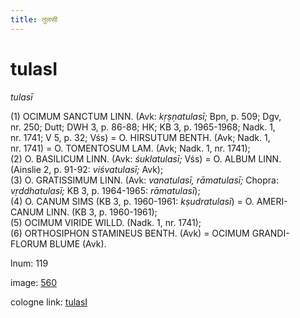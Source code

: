 ```yaml
---
title: तुलसी
---
```


# tulasI

<i>tulasī</i>  <div n="P" />(1) <bot>OCIMUM SANCTUM LINN.</bot> (Avk: <i>kṛṣṇatulasī;</i> Bpn, p. 509; Dgv, <div n="lb" />nr. 250; Dutt; DWH 3, p. 86-88; HK; KB 3, p. 1965-1968; Nadk. 1, <div n="lb" />nr. 1741; V 5, p. 32; Vśs) = <bot>O. HIRSUTUM BENTH.</bot> (Avk; Nadk. 1, <div n="lb" />nr. 1741) = <bot>O. TOMENTOSUM LAM.</bot> (Avk; Nadk. 1, nr. 1741); <div n="P" />(2) <bot>O. BASILICUM LINN.</bot> (Avk: <i>śuklatulasī;</i> Vśs) = <bot>O. ALBUM LINN.</bot> <div n="lb" />(Ainslie 2, p. 91-92: <i>viśvatulasī;</i> Avk); <div n="P" />(3) <bot>O. GRATISSIMUM LINN.</bot> (Avk: <i>vanatulasī, rāmatulasī;</i> Chopra: <div n="lb" /><i>vṛddhatulasī;</i> KB 3, p. 1964-1965: <i>rāmatulasī</i>); <div n="P" />(4) <bot>O. CANUM SIMS</bot> (KB 3, p. 1960-1961: <i>kṣudratulasī</i>) = <bot>O. AMERI- <div n="lb" />CANUM LINN.</bot> (KB 3, p. 1960-1961); <div n="P" />(5) <bot>OCIMUM VIRIDE WILLD.</bot> (Nadk. 1, nr. 1741); <div n="P" />(6) <bot>ORTHOSIPHON STAMINEUS BENTH.</bot> (Avk) = <bot>OCIMUM GRANDI- <div n="lb" />FLORUM BLUME</bot> (Avk).

lnum: 119

image: [560](https://www.sanskrit-lexicon.uni-koeln.de/scans/csl-apidev/servepdf.php?dict=snp&page=560)

cologne link: [tulasI](https://sanskrit-lexicon.uni-koeln.de/scans/csl-apidev/getword.php?dict=snp&key=tulasI)

